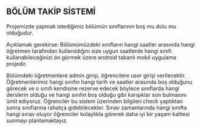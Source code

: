## BÖLÜM TAKİP SİSTEMİ ##

    
Projemizde yapmak istediğimiz bölümün sınıflarının boş mu dolu mu olduğudur.

Açıklamak gerekirse: Bölümümüzdeki sınıfların hangi saatler arasında hangi öğretmen tarafından kullanıldığını size uygun saatlerde hangi sınıfı kullanabileceğinizi ön görmek üzere android tabanlı mobil uygulama projedir.

Bölümdeki öğretmenlere admin girişi, öğrencilere user girişi verilecektir. Öğretmenlerimiz hangi sınıfın hangi tarih ve saatler arasında boş olduğunu görecek ve o sınıfı kendisine rezerve edecek böylece sınıflarda hangi derslerin olduğu ve hangi sınıfın boş olduğu gibi karışıklar son bulmasını ümit ediyoruz. Öğrenciler bu sistem üzerinden bilgileri check yaptıktan sonra sınıflarına rahatça gidebilecekler. Sınav zamanlarında hangi sınıfta hangi sınav oluyor öğrenciler kolaylıkla görerek daha iyi bir yaşam kalitesi sunmayı planlamaktayız.